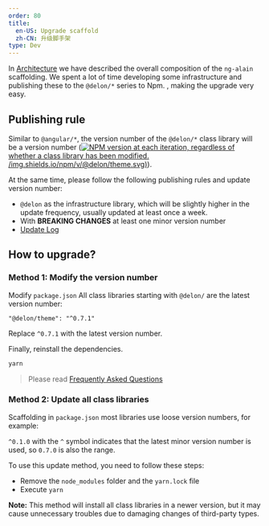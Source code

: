 ```yaml
---
order: 80
title:
  en-US: Upgrade scaffold
  zh-CN: 升级脚手架
type: Dev
---
```


In [Architecture](/docs/architecture) we have described the overall composition of the `ng-alain` scaffolding. We spent a lot of time developing some infrastructure and publishing these to the `@delon/*` series to Npm. , making the upgrade very easy.

## Publishing rule

Similar to `@angular/*`, the version number of the `@delon/*` class library will be a version number ([![NPM version](https:/) at each iteration, regardless of whether a class library has been modified. /img.shields.io/npm/v/@delon/theme.svg)](https://www.npmjs.com/package/@delon/theme)).

At the same time, please follow the following publishing rules and update version number:

- `@delon` as the infrastructure library, which will be slightly higher in the update frequency, usually updated at least once a week.
- With **BREAKING CHANGES** at least one minor version number
- [Update Log](https://github.com/ng-alain/ng-alain/releases)

## How to upgrade?

### Method 1: Modify the version number

Modify `package.json` All class libraries starting with `@delon/` are the latest version number:

```
"@delon/theme": "^0.7.1"
```

Replace `^0.7.1` with the latest version number.

Finally, reinstall the dependencies.

```bash
yarn
```

> Please read [Frequently Asked Questions](/docs/faq)

### Method 2: Update all class libraries

Scaffolding in `package.json` most libraries use loose version numbers, for example:

`^0.1.0` with the `^` symbol indicates that the latest minor version number is used, so `0.7.0` is also the range.

To use this update method, you need to follow these steps:

- Remove the `node_modules` folder and the `yarn.lock` file
- Execute `yarn`

**Note:** This method will install all class libraries in a newer version, but it may cause unnecessary troubles due to damaging changes of third-party types.

